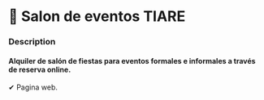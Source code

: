 
# 🪩 Salon de eventos TIARE
### Description 

#### Alquiler de salón de fiestas para eventos formales e informales a través de reserva online.

✔ Pagina web.
